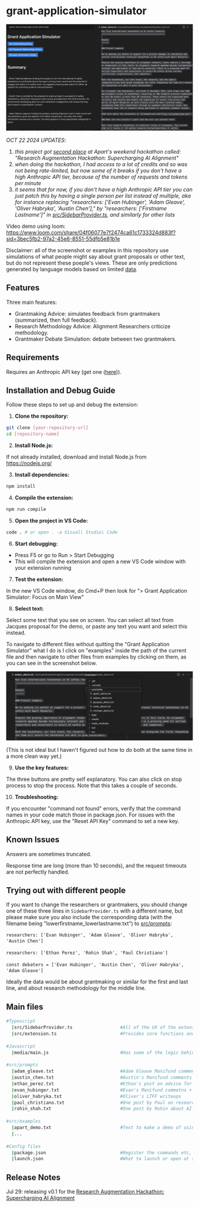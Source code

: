 # grant-application-simulator

![Interface](media/demo.png)

*OCT 22 2024 UPDATES*:
1. *this project got [second place](https://www.apartresearch.com/project/grant-application-simulator) at Apart's weekend hackathon called: "Research Augmentation Hackathon: Supercharging AI Alignment"*
2. *when doing the hackathon, I had access to a lot of credits and so was not being rate-limited, but now some of it breaks if you don't have a high Anthropic API tier, because of the number of requests and tokens per minute*
3. *it seems that for now, if you don't have a high Anthropic API tier you can just patch this by having a single person per list instead of multiple, aka for instance replacing "researchers: ['Evan Hubinger', 'Adam Gleave', 'Oliver Habryka', 'Austin Chen']," by "researchers: ['Firstname Lastname']" in [src/SidebarProvider.ts](src/SidebarProvider.ts), and similarly for other lists*

Video demo using loom: https://www.loom.com/share/04f06077e7f2474ca61c1733324d883f?sid=3bec5fb2-97a2-45e6-8551-55dfb5e81b1e

Disclaimer: all of the screenshot or examples in this repository use simulations of what people might say about grant proposals or other text, but do not represent these poeple's views. These are only predictions generated by language models based on limited [data](src/prompts).

## Features

Three main features:
- Grantmaking Advice: simulates feedback from grantmakers (summarized, then full feedback).
- Research Methodology Advice: Alignment Researchers criticize methodology.
- Grantmaker Debate Simulation: debate between two grantmakers.

## Requirements

Requires an Anthropic API key (get one ([here](https://docs.anthropic.com/en/api/getting-started))).

## Installation and Debug Guide

Follow these steps to set up and debug the extension:

1. **Clone the repository:**

```bash
git clone [your-repository-url]
cd [repository-name]
```

2. **Install Node.js:**

If not already installed, download and install Node.js from https://nodejs.org/

3. **Install dependencies:**

```bash
npm install
```

4. **Compile the extension:**
```bash
npm run compile
```

5. **Open the project in VS Code:**
```bash
code . # or open . -a Visual\ Studio\ Code
```

6. **Start debugging:**

- Press F5 or go to Run > Start Debugging
- This will compile the extension and open a new VS Code window with your extension running

7. **Test the extension:**

In the new VS Code window, do Cmd+P then look for "> Grant Application Simulator: Focus on Main View"

8. **Select text:**

Select some text that you see on screen. You can select all text from Jacques proposal for the demo, or paste any text you want and select this instead.

To navigate to different files without quitting the "Grant Application Simulator" what I do is I click on "examples" inside the path of the current file and then navigate to other files from examples by clicking on them, as you can see in the screenshot below.

![screenshot](media/navigate.png)

(This is not ideal but I haven't figured out how to do both at the same time in a more clean way yet.)

9. **Use the key features:**

The three buttons are pretty self explanatory. You can also click on stop process to stop the process. Note that this takes a couple of seconds.

10. **Troubleshooting:**

If you encounter "command not found" errors, verify that the command names in your code match those in package.json.
For issues with the Anthropic API key, use the "Reset API Key" command to set a new key.

## Known Issues

Answers are sometimes truncated.

Response time are long (more than 10 seconds), and the request timeouts are not perfectly handled.

## Trying out with different people

If you want to change the researchers or grantmakers, you should change one of these three lines in `SidebarProvider.ts` with a different name, but please make sure you also include the corresponding data (with the filename being "lowerfirstname_lowerlastname.txt") to [src/prompts](src/prompts):

```
researchers: ['Evan Hubinger', 'Adam Gleave', 'Oliver Habryka', 'Austin Chen']

researchers: ['Ethan Perez', 'Rohin Shah', 'Paul Christiano']

const debaters = ['Evan Hubinger', 'Austin Chen', 'Oliver Habryka', 'Adam Gleave']
```

Ideally the data would be about grantmaking or similar for the first and last line, and about research methodology for the middle line.

## Main files

``` bash
#Typescript
  |src/SidebarProvider.ts                  #All of the UX of the extension and features are here. Calls extension.ts
  |src/extension.ts                        #Provides core functions and the package's commands

#Javascript
  |media/main.js                           #Has some of the logic behind the buttons

#src/prompts
  |adam_gleave.txt                         #Adam Gleave Manifund comments + LTFF writeups
  |austin_chen.txt                         #Austin's Manifund comments (formatted)
  |ethan_perez.txt                         #Ethan's post on advice for alignment research + a claude summary of another post
  |evan_hubinger.txt                       #Evan's Manifund commetns + LTFF writeups
  |oliver_habryka.txt                      #Oliver's LTFF writeups
  |paul_christiano.txt                     #One post by Paul on research methodology
  |rohin_shah.txt                          #One post by Rohin about AI Alignment Research advice

#src/examples
  |apart_demo.txt                          #Text to make a demo of using the extension on Apart's Manifund proposal.
  |...

#Config files
  |package.json                            #Register the commands etc, dependencies etc.
  |launch.json                             #What to launch or open at startup (feel free to customize)
```

## Release Notes

Jul 29: releasing v0.1 for the [Research Augmentation Hackathon: Supercharging AI Alignment](https://www.apartresearch.com/event/research-augmentation-hackathon-supercharging-ai-alignment)
